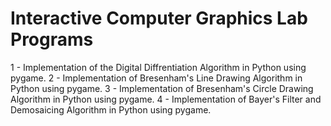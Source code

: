 # Interactive Computer Graphics Lab Programs
1 - Implementation of the Digital Diffrentiation Algorithm in Python using pygame.
2 - Implementation of Bresenham's Line Drawing Algorithm in Python using pygame.
3 - Implementation of Bresenham's Circle Drawing Algorithm in Python using pygame.
4 - Implementation of Bayer's Filter and Demosaicing Algorithm in Python using pygame.
